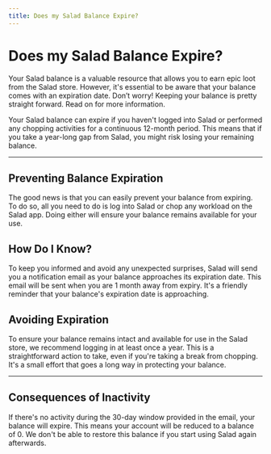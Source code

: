 ```yaml
---
title: Does my Salad Balance Expire?
---
```


# Does my Salad Balance Expire?

Your Salad balance is a valuable resource that allows you to earn epic loot from the Salad store. However, it's essential to be aware that your balance comes with an expiration date. Don’t worry! Keeping your balance is pretty straight forward. Read on for more information.

Your Salad balance can expire if you haven't logged into Salad or performed any chopping activities for a continuous 12-month period. This means that if you take a year-long gap from Salad, you might risk losing your remaining balance.

* * *

## **Preventing Balance Expiration**

The good news is that you can easily prevent your balance from expiring. To do so, all you need to do is log into Salad or chop any workload on the Salad app. Doing either will ensure your balance remains available for your use.

## **How Do I Know?**

To keep you informed and avoid any unexpected surprises, Salad will send you a notification email as your balance approaches its expiration date. This email will be sent when you are 1 month away from expiry. It's a friendly reminder that your balance's expiration date is approaching.

## **Avoiding Expiration**

To ensure your balance remains intact and available for use in the Salad store, we recommend logging in at least once a year. This is a straightforward action to take, even if you're taking a break from chopping. It's a small effort that goes a long way in protecting your balance.

* * *

## **Consequences of Inactivity**

If there's no activity during the 30-day window provided in the email, your balance will expire. This means your account will be reduced to a balance of 0. We don't be able to restore this balance if you start using Salad again afterwards.
